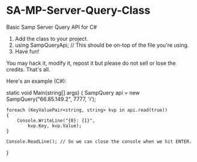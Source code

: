 SA-MP-Server-Query-Class
========================

Basic Samp Server Query API for C#


1. Add the class to your project.
2. using SampQueryApi; // This should be on-top of the file you're using.
3. Have fun!

You may hack it, modify it, repost it but please do not sell or lose the credits. That's all.

Here's an example (C#):

static void Main(string[] args)
{
    SampQuery api = new SampQuery("66.85.149.2", 7777, 'i');

    foreach (KeyValuePair<string, string> kvp in api.read(true))
    {
        Console.WriteLine("{0}: {1}",
            kvp.Key, kvp.Value);
    }

    Console.ReadLine(); // So we can close the console when we hit ENTER.
}

